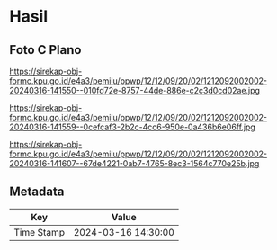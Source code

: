 # Hasil

## Foto C Plano

https://sirekap-obj-formc.kpu.go.id/e4a3/pemilu/ppwp/12/12/09/20/02/1212092002002-20240316-141550--010fd72e-8757-44de-886e-c2c3d0cd02ae.jpg

https://sirekap-obj-formc.kpu.go.id/e4a3/pemilu/ppwp/12/12/09/20/02/1212092002002-20240316-141559--0cefcaf3-2b2c-4cc6-950e-0a436b6e06ff.jpg

https://sirekap-obj-formc.kpu.go.id/e4a3/pemilu/ppwp/12/12/09/20/02/1212092002002-20240316-141607--67de4221-0ab7-4765-8ec3-1564c770e25b.jpg


## Metadata

| Key        | Value               |
| ---------- | ------------------- |
| Time Stamp | 2024-03-16 14:30:00 |




